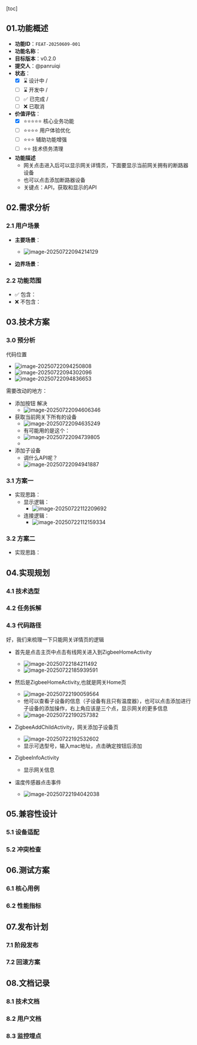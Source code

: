 [toc]

## 01.功能概述

- **功能ID**：`FEAT-20250609-001`  
- **功能名称**：
- **目标版本**：v0.2.0
- **提交人**：@panruiqi  
- **状态**：
  - [x] ⌛ 设计中 /
  - [ ] ⌛ 开发中 / 
  - [ ] ✅ 已完成 / 
  - [ ] ❌ 已取消  
- **价值评估**：  
  - [x] ⭐⭐⭐⭐⭐ 核心业务功能  
  - [ ] ⭐⭐⭐⭐ 用户体验优化  
  - [ ] ⭐⭐⭐ 辅助功能增强  
  - [ ] ⭐⭐ 技术债务清理  
- **功能描述** 
  - 网关点击进入后可以显示网关详情页，下面要显示当前网关拥有的断路器设备
  - 也可以点击添加断路器设备
  - 关键点：API，获取和显示的API



## 02.需求分析

### 2.1 用户场景

- **主要场景**：  

  - ![image-20250722094214129](../../_pic_/image-20250722094214129.png)

- **边界场景**：  

### 2.2 功能范围

- ✅ 包含：
- ❌ 不包含：

## 03.技术方案

### 3.0 预分析

代码位置

- ![image-20250722094250808](../../_pic_/image-20250722094250808.png)
- ![image-20250722094302096](../../_pic_/image-20250722094302096.png)
- ![image-20250722094836653](../../_pic_/image-20250722094836653.png)

需要改动的地方：

- 添加按钮	解决
  - ![image-20250722094606346](../../_pic_/image-20250722094606346.png)
- 获取当前网关下所有的设备
  - ![image-20250722094635249](../../_pic_/image-20250722094635249.png)
  - 有可能用的是这个：
  - ![image-20250722094739805](../../_pic_/image-20250722094739805.png)
  - 
- 添加子设备
  - 调什么API呢？
  - ![image-20250722094941887](../../_pic_/image-20250722094941887.png)

### 3.1 方案一

- 实现思路：
  - 显示逻辑：
    - ![image-20250722112209692](../../_pic_/image-20250722112209692.png)
  - 连接逻辑：
    - ![image-20250722112159334](../../_pic_/image-20250722112159334.png)

### 3.2 方案二

- 实现思路：



## 04.实现规划

### 4.1 技术选型



### 4.2 任务拆解



### 4.3 代码路径

好，我们来梳理一下只能网关详情页的逻辑

- 首先是点击主页中点击有线网关进入到ZigbeeHomeActivity
  - ![image-20250722184211492](../../_pic_/image-20250722184211492.png)
  - ![image-20250722185939591](../../_pic_/image-20250722185939591.png)

- 然后是ZigbeeHomeActivity,也就是网关Home页
  - ![image-20250722190059564](../../_pic_/image-20250722190059564.png)
  - 他可以查看子设备的信息（子设备有且只有温度器），也可以点击添加进行子设备的添加操作，右上角应该是三个点，显示网关的更多信息
  - ![image-20250722190257382](../../_pic_/image-20250722190257382.png)
- ZigbeeAddChildActivity，网关添加子设备页
  - ![image-20250722192532602](../../_pic_/image-20250722192532602.png)
  - 显示可选型号，输入mac地址，点击确定按钮后添加
- ZigbeeInfoActivity
  - 显示网关信息
- 温度传感器点击事件
  - ![image-20250722194042038](../../_pic_/image-20250722194042038.png)

## 05.兼容性设计

### 5.1 设备适配



### 5.2 冲突检查



## 06.测试方案

### 6.1 核心用例



### 6.2 性能指标



## 07.发布计划

### 7.1 阶段发布



### 7.2 回滚方案



## 08.文档记录

### 8.1 技术文档



### 8.2 用户文档



### 8.3 监控埋点



